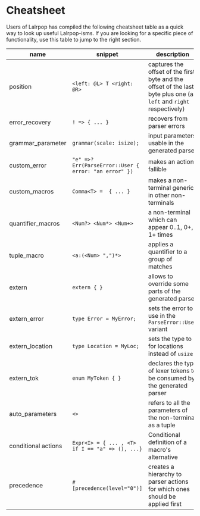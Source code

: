 # Cheatsheet

Users of Lalrpop has compiled the following cheatsheet table as a quick way to
look up useful Lalrpop-isms. If you are looking for a specific piece of
functionality, use this table to jump to the right section.

| name | snippet | description | tutorial |
|---|---|---|---|
| position | `<left: @L> T <right: @R>` | captures the offset of the first byte and the offset of the last byte plus one (as `left` and `right` respectively) | [index pointer](tutorial/index.md) |
| error_recovery | `! => { ... }` | recovers from parser errors | [Error recovery](tutorial/008_error_recovery.md) |
| grammar_parameter | `grammar(scale: isize);` | input parameters usable in the generated parser | [Passing state parameter](tutorial/009_state_parameter.md) |
| custom_error | `"e" =>? Err(ParseError::User { error: "an error" })` | makes an action fallible | [Fallible actions](tutorial/007_fallible_actions.md) |
| custom_macros | `Comma<T> =  { ... }` | makes a non-terminal generic in other non-terminals | [Macros](tutorial/006_macros.md) |
| quantifier_macros | `<Num?> <Num*> <Num+>` |  a non-terminal which can appear 0..1, 0+, 1+ times | [Macros](tutorial/006_macros.md) |
| tuple_macro | `<a:(<Num> ",")*>` | applies a quantifier to a group of matches | [Macros](tutorial/006_macros.md) |
| extern | `extern { }` | allows to override some parts of the generated parser | [Writing a custom lexer](lexer_tutorial/003_writing_custom_lexer.md) |
| extern_error | `type Error = MyError;` | sets the error to use in the `ParseError::User` variant | [Writing a custom lexer](lexer_tutorial/003_writing_custom_lexer.md) |
| extern_location | `type Location = MyLoc;` | sets the type to for locations instead of `usize` | [Writing a custom lexer](lexer_tutorial/003_writing_custom_lexer.md) |
| extern_tok | `enum MyToken { }` | declares the type of lexer tokens to be consumed by the generated parser  | [Using tokens with references](lexer_tutorial/004_token_references.md) |
| auto_parameters | `<>` | refers to all the parameters of the non-terminal as a tuple | [Type inference](tutorial/003_type_inference.md) |
|conditional actions | `Expr<I> = { ... , <T> if I == "a" => (), ...}` | Conditional definition of a macro's alternative | [index pointer](tutorial/index.md) |
|precedence| `#[precedence(level="0")]` | creates a hierarchy to parser actions for which ones should be applied first | [Handling full expressions](tutorial/004_full_expressions.md) |
